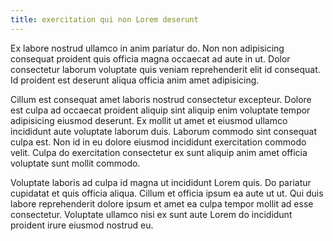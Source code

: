 ```yaml
---
title: exercitation qui non Lorem deserunt
---
```


Ex labore nostrud ullamco in anim pariatur do. Non non adipisicing consequat proident quis officia magna occaecat ad aute in ut. Dolor consectetur laborum voluptate quis veniam reprehenderit elit id consequat. Id proident est deserunt aliqua officia anim amet adipisicing.

Cillum est consequat amet laboris nostrud consectetur excepteur. Dolore est culpa ad occaecat proident aliquip sint aliquip enim voluptate tempor adipisicing eiusmod deserunt. Ex mollit ut amet et eiusmod ullamco incididunt aute voluptate laborum duis. Laborum commodo sint consequat culpa est. Non id in eu dolore eiusmod incididunt exercitation commodo velit. Culpa do exercitation consectetur ex sunt aliquip anim amet officia voluptate sunt mollit commodo.

Voluptate laboris ad culpa id magna ut incididunt Lorem quis. Do pariatur cupidatat et quis officia aliqua. Cillum et officia ipsum ea aute ut ut. Qui duis labore reprehenderit dolore ipsum et amet ea culpa tempor mollit ad esse consectetur. Voluptate ullamco nisi ex sunt aute Lorem do incididunt proident irure eiusmod nostrud eu.